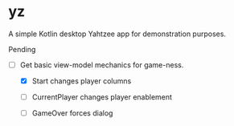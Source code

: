 # yz

A simple Kotlin desktop Yahtzee app for demonstration purposes.

Pending

* [ ] Get basic view-model mechanics for game-ness.
    * [X] Start changes player columns
    * [ ] CurrentPlayer changes player enablement
    * [ ] GameOver forces dialog


    
